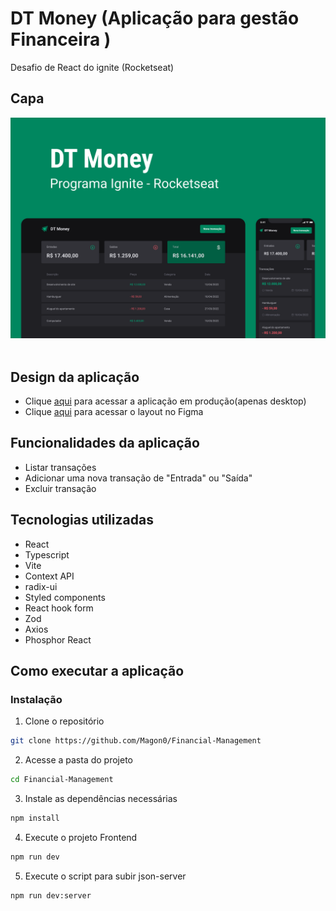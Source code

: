 # DT Money (Aplicação para gestão Financeira )

Desafio de React do ignite (Rocketseat)

## Capa

<img src="./src/assets/Capa.png" /> <br/> <br/>

## Design da aplicação

- Clique [aqui](https://dtfinancialmanager.netlify.app/) para acessar a aplicação em produção(apenas desktop)
- Clique [aqui](<https://www.figma.com/file/e3vav64scmovejkQMZkw20/DT-Money-(Community)?node-id=42012%3A399&t=6jjwbnHRtzUe1TQ4-0>) para acessar o layout no Figma

## Funcionalidades da aplicação

- Listar transações
- Adicionar uma nova transação de "Entrada" ou "Saída"
- Excluir transação

## Tecnologias utilizadas

- React
- Typescript
- Vite
- Context API
- radix-ui
- Styled components
- React hook form
- Zod
- Axios
- Phosphor React

## Como executar a aplicação

### Instalação

1. Clone o repositório

```bash
git clone https://github.com/Magon0/Financial-Management
```

2. Acesse a pasta do projeto

```bash
cd Financial-Management
```

3. Instale as dependências necessárias

```bash
npm install
```

4. Execute o projeto Frontend

```bash
npm run dev
```

5. Execute o script para subir json-server

```bash
npm run dev:server
```
